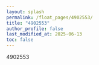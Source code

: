 ```yaml
---
layout: splash
permalink: /float_pages/4902553/
title: "4902553"
author_profile: false
last_modified_at: 2025-06-13
toc: false
---
```

 
4902553
